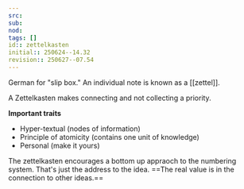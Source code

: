 ```yaml
---
src:
sub:
nod:
tags: []
id:: zettelkasten
initial:: 250624--14.32
revision:: 250627--07.54
---
```


German for "slip box."
An individual note is known as a [[zettel]].

A Zettelkasten makes connecting and not collecting a priority.

**Important traits**
- Hyper-textual (nodes of information)
- Principle of atomicity (contains one unit of knowledge)
- Personal (make it yours)

The zettelkasten encourages a bottom up appraoch to the numbering system. That's just the address to the idea. ==The real value is in the connection to other ideas.==

